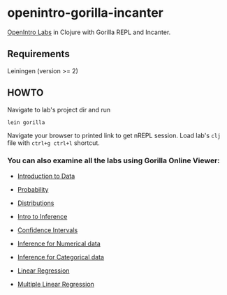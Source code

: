 # openintro-gorilla-incanter
[OpenIntro Labs](https://www.openintro.org/stat/labs.php) in Clojure with Gorilla REPL and Incanter.

## Requirements
Leiningen (version >= 2)

## HOWTO
Navigate to lab's project dir and run
```
lein gorilla
```
Navigate your browser to printed link to get nREPL session.
Load lab's `clj` file with `ctrl+g ctrl+l` shortcut.

### You can also examine all the labs using Gorilla Online Viewer:

- [Introduction to Data](http://viewer.gorilla-repl.org/view.html?source=github&user=drewnoff&repo=openintro-gorilla-incanter&path=/intro-to-data/src/openintro/intro-to-data.clj)

- [Probability](http://viewer.gorilla-repl.org/view.html?source=github&user=drewnoff&repo=openintro-gorilla-incanter&path=/probability/src/openintro/probability.clj)

- [Distributions](http://viewer.gorilla-repl.org/view.html?source=github&user=drewnoff&repo=openintro-gorilla-incanter&path=/distributions/src/openintro/distributions.clj)

- [Intro to Inference](http://viewer.gorilla-repl.org/view.html?source=github&user=drewnoff&repo=openintro-gorilla-incanter&path=/intro-to-inference/src/openintro/intro-to-inference.clj)

- [Confidence Intervals](http://viewer.gorilla-repl.org/view.html?source=github&user=drewnoff&repo=openintro-gorilla-incanter&path=/confidence-intervals/src/openintro/confidence-intervals.clj)

- [Inference for Numerical data](http://viewer.gorilla-repl.org/view.html?source=github&user=drewnoff&repo=openintro-gorilla-incanter&path=/inf-for-numerical-data/src/openintro/inf-for-numerical-data.clj)

- [Inference for Categorical data](http://viewer.gorilla-repl.org/view.html?source=github&user=drewnoff&repo=openintro-gorilla-incanter&path=/inf-for-categorical-data/src/openintro/inf-for-categorical-data.clj)

- [Linear Regression](http://viewer.gorilla-repl.org/view.html?source=github&user=drewnoff&repo=openintro-gorilla-incanter&path=/linear-regression/src/openintro/linear-regression.clj)

- [Multiple Linear Regression](http://viewer.gorilla-repl.org/view.html?source=github&user=drewnoff&repo=openintro-gorilla-incanter&path=/multiple-regression/src/openintro/multiple-regression.clj)
